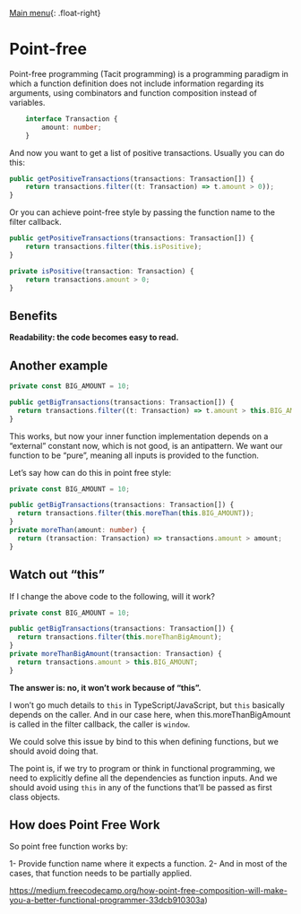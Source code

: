 [Main menu](../../README.md){: .float-right}

# Point-free

Point-free programming (Tacit programming) is a programming paradigm in which a function definition does not include information regarding its arguments, using combinators and function composition instead of variables.


```typescript
    interface Transaction {
        amount: number;
    }
```

And now you want to get a list of positive transactions. Usually you can do this:

```typescript
public getPositiveTransactions(transactions: Transaction[]) {
    return transactions.filter((t: Transaction) => t.amount > 0));
}
```

Or you can achieve point-free style by passing the function name to the filter callback.

```typescript
public getPositiveTransactions(transactions: Transaction[]) {
    return transactions.filter(this.isPositive);
}

private isPositive(transaction: Transaction) {
    return transactions.amount > 0;
}
```

## Benefits

**Readability: the code becomes easy to read.**

## Another example

```typescript
private const BIG_AMOUNT = 10;  

public getBigTransactions(transactions: Transaction[]) {
  return transactions.filter((t: Transaction) => t.amount > this.BIG_AMOUNT);
}
```
This works, but now your inner function implementation depends on a “external” constant now, which is not good, is an antipattern. We want our function to be “pure”, meaning all inputs is provided to the function.

Let’s say how can do this in point free style:

```typescript
private const BIG_AMOUNT = 10;

public getBigTransactions(transactions: Transaction[]) {
  return transactions.filter(this.moreThan(this.BIG_AMOUNT));
}
private moreThan(amount: number) {
  return (transaction: Transaction) => transactions.amount > amount;
}
```

## Watch out “this”
If I change the above code to the following, will it work?

```typescript
private const BIG_AMOUNT = 10;

public getBigTransactions(transactions: Transaction[]) {
  return transactions.filter(this.moreThanBigAmount);
}
private moreThanBigAmount(transaction: Transaction) {
  return transactions.amount > this.BIG_AMOUNT;
}
```
**The answer is: no, it won’t work because of “this”.**

I won’t go much details to `this` in TypeScript/JavaScript, but `this` basically depends on the caller. And in our case here, when this.moreThanBigAmount is called in the filter callback, the caller is `window`.

We could solve this issue by bind to this when defining functions, but we should avoid doing that.

The point is, if we try to program or think in functional programming, we need to explicitly define all the dependencies as function inputs. And we should avoid using `this` in any of the functions that’ll be passed as first class objects.

## How does Point Free Work
So point free function works by:

1- Provide function name where it expects a function.
2- And in most of the cases, that function needs to be partially applied.


https://medium.freecodecamp.org/how-point-free-composition-will-make-you-a-better-functional-programmer-33dcb910303a)